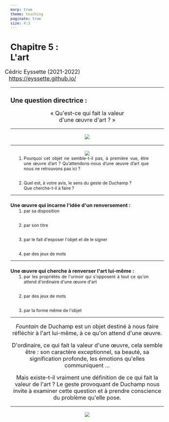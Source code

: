 ```yaml
---
marp: true
theme: teaching
paginate: true
size: 4:3
---
```


<!-- _class: titre -->

# Chapitre 5 : <br>L'art <!-- fit -->
Cédric Eyssette (2021-2022)
https://eyssette.github.io/


---
<!-- _class:  -->
<style scoped>
h2 {font-size:1.4em}
p {margin-top:1em; text-align:center; font-size:1.3em}
</style>
## Une question directrice :

« Qu'est-ce qui fait la valeur<br>d'une œuvre d'art ? »

---
<!-- _class: i1t0 pp -->

![](https://www.tate.org.uk/art/images/work/T/T07/T07573_10.jpg)


---
<!-- _class: i1t1 horizontal f-->
<style scoped>
p:nth-of-type(1){width:350px!important; margin-left:-70px!important}
ol {margin-left:20px!important; margin-top:-30px!important}
ol li{width:410px!important; text-align:justify; margin-top:30px!important}
</style>
![](https://www.tate.org.uk/art/images/work/T/T07/T07573_10.jpg)

1) Pourquoi cet objet ne semble-t-il pas, à première vue, être une œuvre d’art ? Qu’attendons-nous d’une œuvre d’art que nous ne retrouvons pas ici ?
2) Quel est, à votre avis, le sens du geste de Duchamp ? <br>Que cherche-t-il à faire ?

<!--

https://raw.githubusercontent.com/eyssette/graphviz-examples/master/diagram/fountain-duchamp.svg


Fountain de Duchamp est un objet destiné à nous faire réfléchir à l'art lui-même, à ce qu'on attend d'une œuvre. Si Duchamp choisit un urinoir, qui n'est qu'un objet commun, utile, laid, sans signification, sans originalité, qui ne suscite aucune émotion si ce n'est de dégoût, c'est justement parce que cet objet n'a aucune des caractéristiques que nous attendons généralement lorsque nous sommes face à une œuvre d'art.

D'ordinaire, ce qui fait la valeur d'une œuvre, cela semble être : son caractère exceptionnel, sa beauté, sa signication profonde, les émotions qu'elles communiquent … Mais existe-t-il vraiment une définition de ce qui fait la valeur de l'art ? Le geste provoquant de Duchamp nous invite à examiner cette question et à prendre conscience du problème qu'elle pose.
 -->


---
<!-- _class:  -->
### Une œuvre qui incarne l'idée d'un renversement :

1) par sa disposition
2) par son titre
3) par le fait d'exposer l'objet et de le signer
4) par des jeux de mots

<!-- 
1) l'urinoir est renversé
2) une fontaine, qui fait jaillir un liquide clair et pur, est l'inverse d'un urinoir
3) cet acte renverse le statut de cet objet (il n'est plus un objet commun et utile, il devient une œuvre à contempler)
4) le prénom de l'artiste “Richard” évoque la richesse, tandis que “R.Mutt” évoque Armut qui signifie la pauvreté en allemand
-->


---
<!-- _class:  -->
### Une œuvre qui cherche à renverser l'art lui-même :

1) par les propriétés de l'urinoir qui s'opposent à tout ce qu'on attend d'ordinaire d'une œuvre d'art
2) par des jeux de mots
3) par la forme même de l'objet

<!-- 
1) c'est un objet pauvre, sans qualités, sans expression, sans originalité, seulement fonctionnel, sans signification, qui ne suscite aucune émotion si ce n'est de dégoût, et n'est pas le fruit de la créativité d'un artiste génial
2) “R.Mutt” peut évoquer “art mute” qui désigne le fait que l'art change et échappe aux tentatives de le définir ;
3° “R.Mutt”, si on le renverse donne “Mutter”, qui signifie la mère en allemand, or la forme de l'urinoir peut évoquer un renversement de la représentation traditionnelle de la Vierge à l'Enfant
-->


---
<!-- _class: fppp -->

<span data-marpit-fragment="1">_Fountain_ de Duchamp est un objet destiné à nous faire réfléchir à l'art lui-même, à ce qu'on attend d'une œuvre.</span>

<span data-marpit-fragment="2">D'ordinaire, ce qui fait la valeur d'une œuvre, cela semble être : son caractère exceptionnel, sa beauté, sa signification profonde, les émotions qu'elles communiquent …</span>

<span data-marpit-fragment="3">Mais existe-t-il vraiment une définition de ce qui fait la valeur de l'art ? Le geste provoquant de Duchamp nous invite à examiner cette question et à prendre conscience du problème qu'elle pose.</span>


---
<!-- _class: i1t0 -->

![](https://lh6.googleusercontent.com/VhqMNjnEXEWxdAHUwizxeY3OXGaeo1QlxiGRdI239Y4xfAUIVmAQSig3HhmIOpkPGLSLgzT7p29U_pABBjFURhVknjCAXkrtKPMrbXtwBlU5sxw9GsBzi_K927TH5ZigvNH-6ZuPylA)